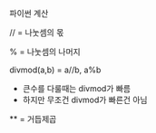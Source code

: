 파이썬 계산

 // = 나눗셈의 몫

% = 나눗셈의 나머지

divmod(a,b) = a//b, a%b 

- 큰수를 다룰때는 divmod가 빠름
- 하지만 무조건 divmod가 빠른건 아님



**  = 거듭제곱